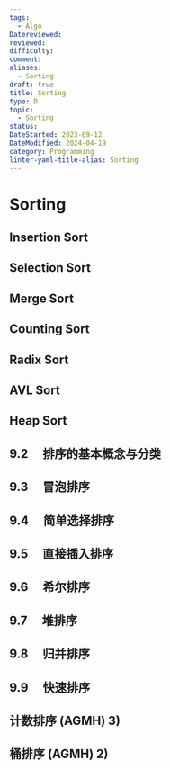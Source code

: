 ```yaml
---
tags:
  - Algo
Datereviewed: 
reviewed: 
difficulty: 
comment: 
aliases:
  - Sorting
draft: true
title: Sorting
type: D
topic:
  - Sorting
status: 
DateStarted: 2023-09-12
DateModified: 2024-04-19
category: Programming
linter-yaml-title-alias: Sorting
---
```


# Sorting

## Insertion Sort

## Selection Sort

## Merge Sort

## Counting Sort

## Radix Sort

## AVL Sort

## Heap Sort

## 9.2 　排序的基本概念与分类

## 9.3 　冒泡排序

## 9.4 　简单选择排序

## 9.5 　直接插入排序

## 9.6 　希尔排序

## 9.7 　堆排序

## 9.8 　归并排序

## 9.9 　快速排序

## 计数排序 (AGMH) 3)

## 桶排序 (AGMH) 2)
